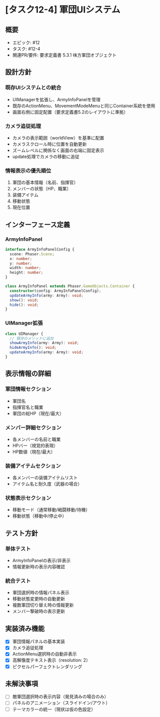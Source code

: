 # [タスク12-4] 軍団UIシステム

## 概要
- エピック: #12
- タスク: #12-4
- 関連PR/要件: 要求定義書 5.3.1 味方軍団オブジェクト

## 設計方針

### 既存UIシステムとの統合
- UIManagerを拡張し、ArmyInfoPanelを管理
- 既存のActionMenu、MovementModeMenuと同じContainer系統を使用
- 画面右側に固定配置（要求定義書5.2のレイアウトに準拠）

### カメラ追従処理
- カメラの表示範囲（worldView）を基準に配置
- カメラスクロール時に位置を自動更新
- ズームレベルに関係なく画面の右端に固定表示
- update処理でカメラの移動に追従

### 情報表示の優先順位
1. 軍団の基本情報（名前、指揮官）
2. メンバーの状態（HP、職業）
3. 装備アイテム
4. 移動状態
5. 現在位置

## インターフェース定義

### ArmyInfoPanel
```typescript
interface ArmyInfoPanelConfig {
  scene: Phaser.Scene;
  x: number;
  y: number;
  width: number;
  height: number;
}

class ArmyInfoPanel extends Phaser.GameObjects.Container {
  constructor(config: ArmyInfoPanelConfig);
  updateArmyInfo(army: Army): void;
  show(): void;
  hide(): void;
}
```

### UIManager拡張
```typescript
class UIManager {
  // 既存のメソッドに追加
  showArmyInfo(army: Army): void;
  hideArmyInfo(): void;
  updateArmyInfo(army: Army): void;
}
```

## 表示情報の詳細

### 軍団情報セクション
- 軍団名
- 指揮官名と職業
- 軍団の総HP（現在/最大）

### メンバー詳細セクション
- 各メンバーの名前と職業
- HPバー（視覚的表現）
- HP数値（現在/最大）

### 装備アイテムセクション
- 各メンバーの装備アイテムリスト
- アイテム名と耐久度（武器の場合）

### 状態表示セクション
- 移動モード（通常移動/戦闘移動/待機）
- 移動状態（移動中/停止中）


## テスト方針

### 単体テスト
- ArmyInfoPanelの表示/非表示
- 情報更新時の表示内容確認

### 統合テスト
- 軍団選択時の情報パネル表示
- 移動状態変更時の自動更新
- 複数軍団切り替え時の情報更新
- メンバー撃破時の表示更新

## 実装済み機能
- [x] 軍団情報パネルの基本実装
- [x] カメラ追従処理
- [x] ActionMenu選択時の自動非表示
- [x] 高解像度テキスト表示（resolution: 2）
- [x] ピクセルパーフェクトレンダリング

## 未解決事項
- [ ] 敵軍団選択時の表示内容（発見済みの場合のみ）
- [ ] パネルのアニメーション（スライドイン/アウト）
- [ ] テーマカラーの統一（現状は仮の色設定）